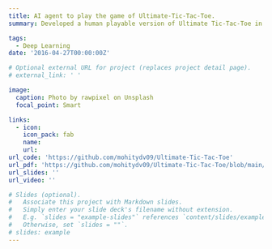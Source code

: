 ```yaml
---
title: AI agent to play the game of Ultimate-Tic-Tac-Toe.
summary: Developed a human playable version of Ultimate Tic-Tac-Toe in Python. Created AI opponents based on MiniMax algorithm with Alpha-Beta pruning and Monte Carlo search for  intelligent decision making.

tags:
  - Deep Learning
date: '2016-04-27T00:00:00Z'

# Optional external URL for project (replaces project detail page).
# external_link: ' '

image:
  caption: Photo by rawpixel on Unsplash
  focal_point: Smart

links:
  - icon:
    icon_pack: fab
    name:
    url:
url_code: 'https://github.com/mohitydv09/Ultimate-Tic-Tac-Toe'
url_pdf: 'https://github.com/mohitydv09/Ultimate-Tic-Tac-Toe/blob/main/report.pdf'
url_slides: ''
url_video: ''

# Slides (optional).
#   Associate this project with Markdown slides.
#   Simply enter your slide deck's filename without extension.
#   E.g. `slides = "example-slides"` references `content/slides/example-slides.md`.
#   Otherwise, set `slides = ""`.
# slides: example
---
```


